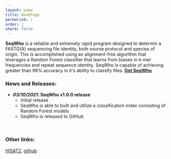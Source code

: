 ```yaml
---
layout: page
title: HomePage
permalink: /
order: 1
share: false
---
```


**SeqWho** is a reliable and extremely rapid program designed to determin a FASTQ(A) sequencing file identity, both sourse protocol and species of origin. This is accomplished using an alignment-free algorithm that leverages a Random Forest classifier that learns from biases in k-mer frequencies and repeat sequence identity. SeqWho is capable of achieving greater than 96% accuracy in it's ability to classify files.
[__Get SeqWho__](https://github.com/DaehwanKimLab/seqwho)

### News and Releases:
+ __*03/10/2021*: SeqWho v1.0.0 release__
    - Initial release
    - SeqWho is able to built and utilize a classification index consisting of Random Forest models
    - SeqWho is released to GitHub
<br>

### Other links:
[HISAT2](http://ccb.jhu.edu/software/hisat2/index.shtml), [github](https://github.com/DaehwanKimLab/hisat2)  
